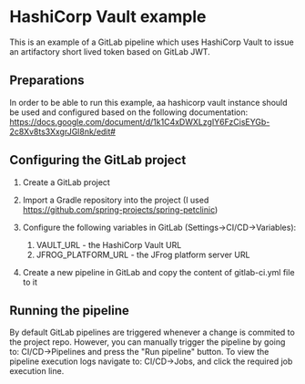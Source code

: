 # HashiCorp Vault example
This is an example of a GitLab pipeline which uses HashiCorp Vault to issue an artifactory short lived token 
based on GitLab JWT.

## Preparations
In order to be able to run this example, aa hashicorp vault instance should be used and configured 
based on the following documentation:
https://docs.google.com/document/d/1k1C4xDWXLzgIY6FzCisEYGb-2c8Xv8ts3XxgrJGl8nk/edit#

## Configuring the GitLab project
1. Create a GitLab project
2. Import a Gradle repository into the project (I used https://github.com/spring-projects/spring-petclinic)
3. Configure the following variables in GitLab (Settings->CI/CD->Variables):
   1. VAULT_URL - the HashiCorp Vault URL
   2. JFROG_PLATFORM_URL - the JFrog platform server URL
 
4. Create a new pipeline in GitLab and copy the content of gitlab-ci.yml file to it

## Running the pipeline
By default GitLab pipelines are triggered whenever a change is commited to the project repo.
However, you can manually trigger the pipeline by going to: CI/CD->Pipelines and press the "Run pipeline" button.
To view the pipeline execution logs navigate to: CI/CD->Jobs, and click the required job execution line.

